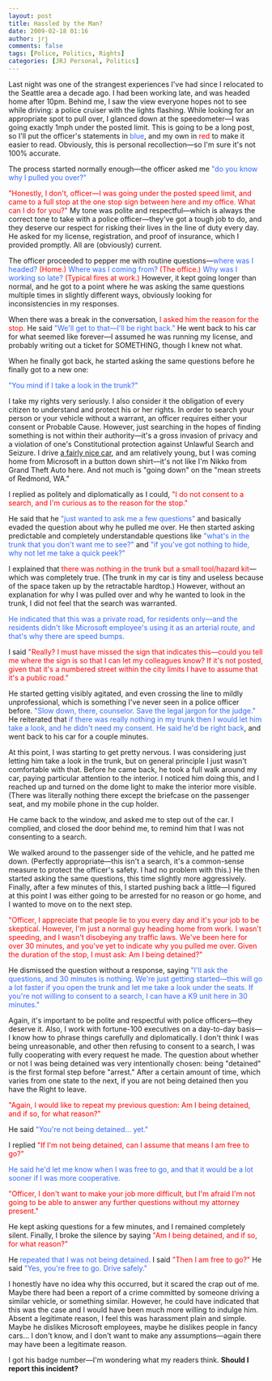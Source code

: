 ```yaml
---
layout: post
title: Hassled by the Man?
date: 2009-02-18 01:16
author: jrj
comments: false
tags: [Police, Politics, Rights]
categories: [JRJ Personal, Politics]
---
```

Last night was one of the strangest experiences I've had since I relocated to the Seattle area a decade ago. I had been working late, and was headed home after 10pm. Behind me, I saw the view everyone hopes not to see while driving: a police cruiser with the lights flashing. While looking for an appropriate spot to pull over, I glanced down at the speedometer—I was going exactly 1mph under the posted limit. This is going to be a long post, so I'll put the officer's statements in <span style="color: #3366ff">blue</span>, and my own in <span style="color: #ff0000">red</span> to make it easier to read. Obviously, this is personal recollection—so I'm sure it's not 100% accurate.

The process started normally enough—the officer asked me <span style="color: #3366ff">"do you know why I pulled you over?"</span>

<span style="color: #ff0000">"Honestly, I don't, officer—I was going under the posted speed limit, and came to a full stop at the one stop sign between here and my office. What can I do for you?" </span>My tone was polite and respectful—which is always the correct tone to take with a police officer—they've got a tough job to do, and they deserve our respect for risking their lives in the line of duty every day. He asked for my license, registration, and proof of insurance, which I provided promptly. All are (obviously) current.

The officer proceeded to pepper me with routine questions—<span style="color: #3366ff">where was I headed?</span> <span style="color: #ff0000">(Home.) </span><span style="color: #3366ff">Where was I coming from?</span> <span style="color: #ff0000">(The office.) </span><span style="color: #3366ff">Why was I working so late? </span><span style="color: #ff0000">(Typical fires at work.)</span> However, it kept going longer than normal, and he got to a point where he was asking the same questions multiple times in slightly different ways, obviously looking for inconsistencies in my responses.

When there was a break in the conversation, <span style="color: #ff0000">I asked him the reason for the stop.</span> He said <span style="color: #3366ff">"We'll get to that—I'll be right back." </span>He went back to his car for what seemed like forever—I assumed he was running my license, and probably writing out a ticket for SOMETHING, though I knew not what.

When he finally got back, he started asking the same questions before he finally got to a new one:

<span style="color: #3366ff">"You mind if I take a look in the trunk?"</span>

I take my rights very seriously. I also consider it the obligation of every citizen to understand and protect his or her rights. In order to search your person or your vehicle without a warrant, an officer requires either your consent or Probable Cause. However, just searching in the hopes of finding something is not within their authority—it's a gross invasion of privacy and a violation of one's Constitutional protection against Unlawful Search and Seizure. I drive <a href="http://blog.jrj.org/2007/08/23/unboxed-lexus-sc430/">a fairly nice car</a>, and am relatively young, but I was coming home from Microsoft in a button down shirt—it's not like I'm Nikko from Grand Theft Auto here. And not much is "going down" on the "mean streets of Redmond, WA."

I replied as politely and diplomatically as I could, <span style="color: #ff0000">"I do not consent to a search, and I'm curious as to the reason for the stop."</span>

He said that he <span style="color: #3366ff">"just wanted to ask me a few questions"</span> and basically evaded the question about why he pulled me over. He then started asking predictable and completely understandable questions like <span style="color: #3366ff">"what's in the trunk that you don't want me to see?"</span> and <span style="color: #3366ff">"if you've got nothing to hide, why not let me take a quick peek?"</span>

I explained that <span style="color: #ff0000">there was nothing in the trunk but a small tool/hazard kit</span>—which was completely true. (The trunk in my car is tiny and useless because of the space taken up by the retractable hardtop.) However, without an explanation for why I was pulled over and why he wanted to look in the trunk, I did not feel that the search was warranted.

<span style="color: #3366ff">He indicated that this was a private road, for residents only—and the residents didn't like Microsoft employee's using it as an arterial route, and that's why there are speed bumps.</span>

I said <span style="color: #ff0000">"Really? I must have missed the sign that indicates this—could you tell me where the sign is so that I can let my colleagues know? If it's not posted, given that it's a numbered street within the city limits I have to assume that it's a public road."</span>

He started getting visibly agitated, and even crossing the line to mildly unprofessional, which is something I've never seen in a police officer before. <span style="color: #3366ff">"Slow down, there, counselor. Save the legal jargon for the judge."</span> He reiterated that <span style="color: #3366ff">if there was really nothing in my trunk then I would let him take a look, and he didn't need my consent.</span> <span style="color: #3366ff">He said he'd be right back</span>, and went back to his car for a couple minutes.

At this point, I was starting to get pretty nervous. I was considering just letting him take a look in the trunk, but on general principle I just wasn't comfortable with that. Before he came back, he took a full walk around my car, paying particular attention to the interior. I noticed him doing this, and I reached up and turned on the dome light to make the interior more visible. (There was literally nothing there except the briefcase on the passenger seat, and my mobile phone in the cup holder.

He came back to the window, and asked me to step out of the car. I complied, and closed the door behind me, to remind him that I was not consenting to a search.

We walked around to the passenger side of the vehicle, and he patted me down. (Perfectly appropriate—this isn't a search, it's a common-sense measure to protect the officer's safety. I had no problem with this.) He then started asking the same questions, this time slightly more aggressively. Finally, after a few minutes of this, I started pushing back a little—I figured at this point I was either going to be arrested for no reason or go home, and I wanted to move on to the next step.

<span style="color: #ff0000">"Officer, I appreciate that people lie to you every day and it's your job to be skeptical. However, I'm just a normal guy heading home from work. I wasn't speeding, and I wasn't disobeying any traffic laws. We've been here for over 30 minutes, and you've yet to indicate why you pulled me over. Given the duration of the stop, I must ask: Am I being detained?"</span>

He dismissed the question without a response, saying <span style="color: #3366ff">"I'll ask the questions, and 30 minutes is nothing. We're just getting started—this will go a lot faster if you open the trunk and let me take a look under the seats. If you're not willing to consent to a search, I can have a K9 unit here in 30 minutes."</span>

Again, it's important to be polite and respectful with police officers—they deserve it. Also, I work with fortune-100 executives on a day-to-day basis—I know how to phrase things carefully and diplomatically. I don't think I was being unreasonable, and other then refusing to consent to a search, I was fully cooperating with every request he made. The question about whether or not I was being detained was very intentionally chosen: being "detained" is the first formal step before "arrest." After a certain amount of time, which varies from one state to the next, if you are not being detained then you have the Right to leave.

<span style="color: #ff0000">"Again, I would like to repeat my previous question: Am I being detained, and if so, for what reason?"</span>

He said <span style="color: #3366ff">"You're not being detained… yet."</span>

I replied <span style="color: #ff0000">"If I'm not being detained, can I assume that means I am free to go?"</span>

<span style="color: #3366ff">He said he'd let me know when I was free to go, and that it would be a lot sooner if I was more cooperative.</span>

<span style="color: #ff0000">"Officer, I don't want to make your job more difficult, but I'm afraid I'm not going to be able to answer any further questions without my attorney present."</span>

He kept asking questions for a few minutes, and I remained completely silent. Finally, I broke the silence by saying <span style="color: #ff0000">"Am I being detained, and if so, for what reason?"</span>

He <span style="color: #3366ff">repeated that I was not being detained. </span>I said <span style="color: #ff0000">"Then I am free to go?"</span> He said <span style="color: #3366ff">"Yes, you're free to go. Drive safely."</span>

I honestly have no idea why this occurred, but it scared the crap out of me. Maybe there had been a report of a crime committed by someone driving a similar vehicle, or something similar. However, he could have indicated that this was the case and I would have been much more willing to indulge him. Absent a legitimate reason, I feel this was harassment plain and simple. Maybe he dislikes Microsoft employees, maybe he dislikes people in fancy cars… I don't know, and I don't want to make any assumptions—again there may have been a legitimate reason.

I got his badge number—I'm wondering what my readers think. **Should I report this incident?**
